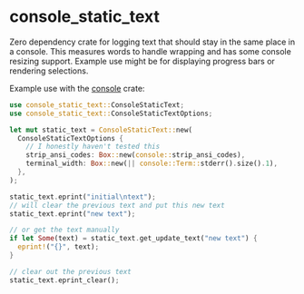 # console_static_text

Zero dependency crate for logging text that should stay in the same place in a console. This measures words to handle wrapping and has some console resizing support. Example use might be for displaying progress bars or rendering selections.

Example use with the [console](https://crates.io/crates/console) crate:

```rs
use console_static_text::ConsoleStaticText;
use console_static_text::ConsoleStaticTextOptions;

let mut static_text = ConsoleStaticText::new(
  ConsoleStaticTextOptions {
    // I honestly haven't tested this
    strip_ansi_codes: Box::new(console::strip_ansi_codes),
    terminal_width: Box::new(|| console::Term::stderr().size().1),
  },
);

static_text.eprint("initial\ntext");
// will clear the previous text and put this new text
static_text.eprint("new text");

// or get the text manually
if let Some(text) = static_text.get_update_text("new text") {
  eprint!("{}", text);
}

// clear out the previous text
static_text.eprint_clear();
```

